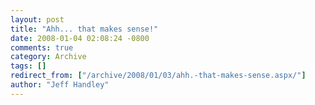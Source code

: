 ```yaml
---
layout: post
title: "Ahh... that makes sense!"
date: 2008-01-04 02:08:24 -0800
comments: true
category: Archive
tags: []
redirect_from: ["/archive/2008/01/03/ahh.-that-makes-sense.aspx/"]
author: "Jeff Handley"
---
```


